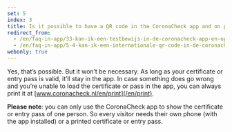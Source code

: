 ```yaml
---
set: 5
index: 3
title: Is it possible to have a QR code in the CoronaCheck app and on paper at the same time?
redirect_from: 
  - /en/faq-in-app/33-kan-ik-een-testbewijs-in-de-coronacheck-app-en-op-papier-hebben
  - /en/faq-in-app/5-4-kan-ik-een-internationale-qr-code-in-de-coronacheck-app-en-op-papier-hebben
webonly: true
---
```

Yes, that’s possible. But it won’t be necessary. As long as your certificate or entry pass is valid, it’ll stay in the app. In case something does go wrong and you’re unable to load the certificate or pass in the app, you can always print it at [www.coronacheck.nl/en/print](/en/print).

**Please note**: you can only use the CoronaCheck app to show the certificate or entry pass of one person. So every visitor needs their own phone (with the app installed) or a printed certificate or entry pass.

